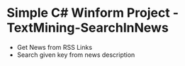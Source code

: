 # Simple C# Winform Project - TextMining-SearchInNews
 
* Get News from RSS  Links
* Search given key from news description 

